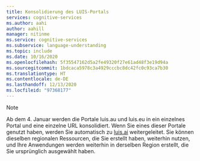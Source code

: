 ```yaml
---
title: Konsolidierung des LUIS-Portals
services: cognitive-services
ms.author: aahi
author: aahill
manager: nitinme
ms.service: cognitive-services
ms.subservice: language-understanding
ms.topic: include
ms.date: 10/16/2020
ms.openlocfilehash: 5f35547162d5a2fe49320f27e61ad48f3e19d94a
ms.sourcegitcommit: 1bdcaca5978c3a4929cccbc8dc42fc0c93ca7b30
ms.translationtype: HT
ms.contentlocale: de-DE
ms.lasthandoff: 12/13/2020
ms.locfileid: "97368177"
---
```

> [!NOTE]
> Ab dem 4. Januar werden die Portale luis.au und luis.eu in ein einzelnes Portal und eine einzelne URL konsolidiert. Wenn Sie eines dieser Portale genutzt haben, werden Sie automatisch zu [luis.ai](https://luis.ai/) weitergeleitet. Sie können dieselben regionalen Ressourcen, die Sie erstellt haben, weiterhin nutzen, und Ihre Anwendungen werden weiterhin in derselben Region erstellt, die Sie ursprünglich ausgewählt haben.